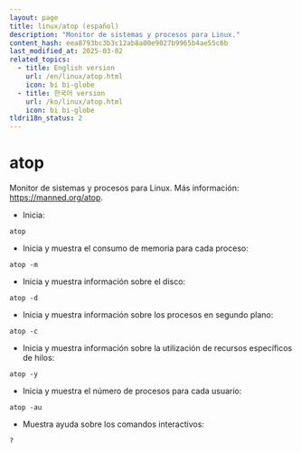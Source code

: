 ```yaml
---
layout: page
title: linux/atop (español)
description: "Monitor de sistemas y procesos para Linux."
content_hash: eea8793bc3b3c12ab8a00e9027b9965b4ae55c6b
last_modified_at: 2025-03-02
related_topics:
  - title: English version
    url: /en/linux/atop.html
    icon: bi bi-globe
  - title: 한국어 version
    url: /ko/linux/atop.html
    icon: bi bi-globe
tldri18n_status: 2
---
```

# atop

Monitor de sistemas y procesos para Linux.
Más información: <https://manned.org/atop>.

- Inicia:

`atop`

- Inicia y muestra el consumo de memoria para cada proceso:

`atop -m`

- Inicia y muestra información sobre el disco:

`atop -d`

- Inicia y muestra información sobre los procesos en segundo plano:

`atop -c`

- Inicia y muestra información sobre la utilización de recursos específicos de hilos:

`atop -y`

- Inicia y muestra el número de procesos para cada usuario:

`atop -au`

- Muestra ayuda sobre los comandos interactivos:

`?`

